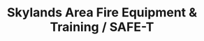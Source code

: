 ---
title: "Skylands Area Fire Equipment & Training / SAFE-T"
url: /riverdale/skylands-area-fire-equipment-and-training-safe-t/
shop: outdoor
---